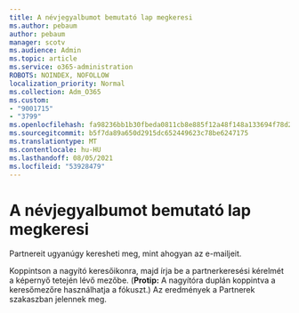 ```yaml
---
title: A névjegyalbumot bemutató lap megkeresi
ms.author: pebaum
author: pebaum
manager: scotv
ms.audience: Admin
ms.topic: article
ms.service: o365-administration
ROBOTS: NOINDEX, NOFOLLOW
localization_priority: Normal
ms.collection: Adm_O365
ms.custom:
- "9001715"
- "3799"
ms.openlocfilehash: fa98236bb1b30fbeda0811cb8e885f12a48f148a133694f78d2029489bf2be24
ms.sourcegitcommit: b5f7da89a650d2915dc652449623c78be6247175
ms.translationtype: MT
ms.contentlocale: hu-HU
ms.lasthandoff: 08/05/2021
ms.locfileid: "53928479"
---
```

# <a name="find-the-page-that-shows-my-contacts"></a>A névjegyalbumot bemutató lap megkeresi

Partnereit ugyanúgy keresheti meg, mint ahogyan az e-mailjeit.
 
Koppintson a nagyító keresőikonra, majd írja be a partnerkeresési kérelmét a képernyő tetején lévő mezőbe. (**Protip:** A nagyítóra duplán koppintva a keresőmezőre használhatja a fókuszt.) Az eredmények a Partnerek szakaszban jelennek meg.
